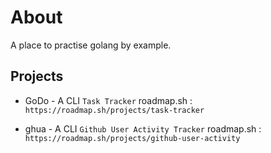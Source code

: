 # About

A place to practise golang by example.

## Projects

- GoDo - A CLI `Task Tracker`
roadmap.sh : `https://roadmap.sh/projects/task-tracker`

- ghua - A CLI `Github User Activity Tracker`
roadmap.sh : `https://roadmap.sh/projects/github-user-activity`
